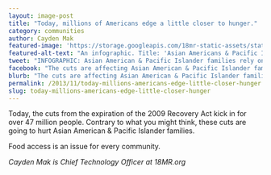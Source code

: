```yaml
---
layout: image-post
title: "Today, millions of Americans edge a little closer to hunger."
category: communities
author: Cayden Mak
featured-image: 'https://storage.googleapis.com/18mr-static-assets/static/images/featured/2013-11-01-today-millions-americans-edge-little-closer-hunger.png'
featured-alt-text: "An infographic. Title: 'Asian Americans & Pacific Islanders on Food Stamps.' Over 1 million Asian Americans & Pacific Islanders receive SNAP benefits. Today, SNAP benefits were reduced to a mere $1.40 per person per meal. SNAP BASICS section: SNAP stands for 'Supplemental Nutrition Assistance Program,' otherwise known as food stamps. 47,669,430 Americans rely on SNAP. The average individual gets $133.19 per month. The average household gets $275.42 per month. SNAP HOUSEHOLDS BY RACE section: a pie chart showing beneficiaries of SNAP by race, with the 2.2% AAPI figure pulled out. The caption reads 'AAPIs are only 2.2% of the households out of the general population who receive SNAP benefits...' AAPI SNAP HOUSEHOLDS section: ...but controlling for the number of households in each racial group, the numbers look much different. A series of bar charts show that overall, 11.9% of AAPIs receive SNAP. 7.8% of Asians recieve SNAP, which is disaggregated into 20.9% of Cambodians, 32.7% of Hmong, 16.3% of Laotians, and 11.9% of Vietnamese. 22.3% of Pacific Islanders receive SNAP. Separated, statics show not all Asian American communities are equally prosperous. Southeast Asian American families tend to struggle the most with food access. The footer reads: FOOD ACCESS IS AN ASIAN AMERICAN ISSUE, with the 18MR.org logo."
tweet: "INFOGRAPHIC: Asian American & Pacific Islander families rely on #SNAP, more than you might think. #AAPI"
facebook: "The cuts are affecting Asian American & Pacific Islander families differently than you might think."
blurb: "The cuts are affecting Asian American & Pacific Islander families differently than you might think."
permalink: /2013/11/today-millions-americans-edge-little-closer-hunger.html
slug: today-millions-americans-edge-little-closer-hunger
---
```


Today, the cuts from the expiration of the 2009 Recovery Act kick in for over 47 million people. Contrary to what you might think, these cuts are going to hurt Asian American & Pacific Islander families.

Food access is an issue for every community.

_Cayden Mak is Chief Technology Officer at 18MR.org_